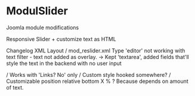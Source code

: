 # ModulSlider
Joomla module modifications

Responsive Slider + customize text as HTML


Changelog
XML Layout / mod_reslider.xml
Type 'editor' not working with text filter - text not added as overlay. -> Kept 'textarea', added fields that'll style the text in the backend with no user input

/ Works with 'Links? No' only
/ Custom style hooked somewhere?
/ Customizable position relative bottom X % ? Because depends on amount of text.
